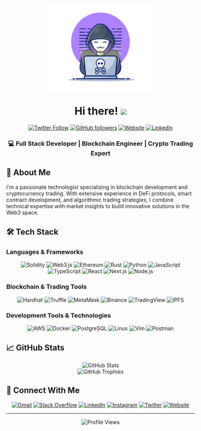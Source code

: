 <div align="center">
  <img width="300" height="auto" src="https://raw.githubusercontent.com/MohamadSafi/MohamadSafi/main/resources/img/materialHacker.png" alt="Profile Banner"/>
  
  # Hi there! <img src="https://media.giphy.com/media/hvRJCLFzcasrR4ia7z/giphy.gif" width="28">
  
  [![Twitter Follow](https://img.shields.io/twitter/follow/ZRealSafi?style=social)](https://twitter.com/ZRealSafi)
  [![GitHub followers](https://img.shields.io/github/followers/MohamadSafi?style=social)](https://github.com/MohamadSafi)
  [![Website](https://img.shields.io/badge/Website-mohammadsafi.com-blue)](https://mohammadsafi.com)
  [![LinkedIn](https://img.shields.io/badge/LinkedIn-Connect-blue)](https://www.linkedin.com/in/mohamad-safi)

  <h3>💻 Full Stack Developer | Blockchain Engineer | Crypto Trading Expert</h3>
</div>

## 🚀 About Me

I'm a passionate technologist specializing in blockchain development and cryptocurrency trading. With extensive experience in DeFi protocols, smart contract development, and algorithmic trading strategies, I combine technical expertise with market insights to build innovative solutions in the Web3 space.

## 🛠️ Tech Stack

### Languages & Frameworks

<p align="center">
  <img src="https://img.shields.io/badge/Solidity-363636?style=for-the-badge&logo=solidity&logoColor=white" alt="Solidity"/>
  <img src="https://img.shields.io/badge/Web3.js-F16822?style=for-the-badge&logo=web3.js&logoColor=white" alt="Web3.js"/>
  <img src="https://img.shields.io/badge/Ethereum-3C3C3D?style=for-the-badge&logo=ethereum&logoColor=white" alt="Ethereum"/>
  <img src="https://img.shields.io/badge/Rust-000000?style=for-the-badge&logo=rust&logoColor=white" alt="Rust"/>
  <img src="https://img.shields.io/badge/Python-3776AB?style=for-the-badge&logo=python&logoColor=white" alt="Python"/>
  <img src="https://img.shields.io/badge/JavaScript-F7DF1E?style=for-the-badge&logo=javascript&logoColor=black" alt="JavaScript"/>
  <img src="https://img.shields.io/badge/TypeScript-007ACC?style=for-the-badge&logo=typescript&logoColor=white" alt="TypeScript"/>
  <img src="https://img.shields.io/badge/React-20232A?style=for-the-badge&logo=react&logoColor=61DAFB" alt="React"/>
  <img src="https://img.shields.io/badge/Next.js-000000?style=for-the-badge&logo=next.js&logoColor=white" alt="Next.js"/>
  <img src="https://img.shields.io/badge/Node.js-43853D?style=for-the-badge&logo=node.js&logoColor=white" alt="Node.js"/>
</p>

### Blockchain & Trading Tools

<p align="center">
  <img src="https://img.shields.io/badge/Hardhat-FFD700?style=for-the-badge&logo=hardhat&logoColor=black" alt="Hardhat"/>
  <img src="https://img.shields.io/badge/Truffle-2E2E2E?style=for-the-badge&logo=truffle&logoColor=white" alt="Truffle"/>
  <img src="https://img.shields.io/badge/MetaMask-F6851B?style=for-the-badge&logo=metamask&logoColor=white" alt="MetaMask"/>
  <img src="https://img.shields.io/badge/Binance-FCD535?style=for-the-badge&logo=binance&logoColor=black" alt="Binance"/>
  <img src="https://img.shields.io/badge/TradingView-000000?style=for-the-badge&logo=tradingview&logoColor=white" alt="TradingView"/>
  <img src="https://img.shields.io/badge/IPFS-65C2CB?style=for-the-badge&logo=ipfs&logoColor=white" alt="IPFS"/>
</p>

### Development Tools & Technologies

<p align="center">
  <img src="https://img.shields.io/badge/AWS-232F3E?style=for-the-badge&logo=amazon-aws&logoColor=white" alt="AWS"/>
  <img src="https://img.shields.io/badge/Docker-2496ED?style=for-the-badge&logo=docker&logoColor=white" alt="Docker"/>
  <img src="https://img.shields.io/badge/PostgreSQL-316192?style=for-the-badge&logo=postgresql&logoColor=white" alt="PostgreSQL"/>
  <img src="https://img.shields.io/badge/Linux-FCC624?style=for-the-badge&logo=linux&logoColor=black" alt="Linux"/>
  <img src="https://img.shields.io/badge/Vim-019733?style=for-the-badge&logo=vim&logoColor=white" alt="Vim"/>
  <img src="https://img.shields.io/badge/Postman-FF6C37?style=for-the-badge&logo=postman&logoColor=white" alt="Postman"/>
</p>


## 📈 GitHub Stats

<div align="center">
  <img src="https://github-readme-stats.vercel.app/api?username=MohamadSafi&show_icons=true&theme=tokyonight" alt="GitHub Stats" />
</div>

<div align="center">
  <img src="https://github-profile-trophy.vercel.app/?username=MohamadSafi&theme=tokyonight&no-frame=true&row=1&column=6" alt="GitHub Trophies" />
</div>

## 🤝 Connect With Me

<p align="center">
  <a href="mailto:the.mohammad.safi@gmail.com"><img src="https://img.shields.io/badge/Gmail-D14836?style=for-the-badge&logo=gmail&logoColor=white" alt="Gmail"/></a>
  <a href="https://stackoverflow.com/users/18441836/mohammad-safi"><img src="https://img.shields.io/badge/Stack_Overflow-FE7A16?style=for-the-badge&logo=stack-overflow&logoColor=white" alt="Stack Overflow"/></a>
  <a href="https://www.linkedin.com/in/mohamad-safi"><img src="https://img.shields.io/badge/LinkedIn-0077B5?style=for-the-badge&logo=linkedin&logoColor=white" alt="LinkedIn"/></a>
  <a href="https://www.instagram.com/mohmmed_safi/"><img src="https://img.shields.io/badge/Instagram-E4405F?style=for-the-badge&logo=instagram&logoColor=white" alt="Instagram"/></a>
  <a href="https://x.com/ZRealSafi"><img src="https://img.shields.io/badge/Twitter-1DA1F2?style=for-the-badge&logo=twitter&logoColor=white" alt="Twitter"/></a>
  <a href="https://mohammadsafi.com"><img src="https://img.shields.io/badge/Website-000000?style=for-the-badge&logo=About.me&logoColor=white" alt="Website"/></a>
</p>

---

<div align="center">
  <img src="https://komarev.com/ghpvc/?username=MohamadSafi&color=blueviolet&style=flat-square" alt="Profile Views"/>
</div>